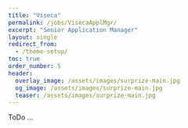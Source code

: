 ```yaml
---
title: "Viseca"
permalink: /jobs/VisecaApplMgr/
excerpt: "Senior Application Manager"
layout: single
redirect_from:
  - /theme-setup/
toc: true
order_number: 5
header:
  overlay_image: /assets/images/surprize-main.jpg
  og_image: /assets/images/surprize-main.jpg
  teaser: /assets/images/surprize-main.jpg
---
```


ToDo ...